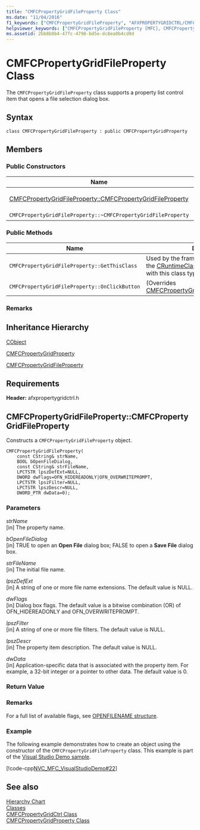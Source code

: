 ```yaml
---
title: "CMFCPropertyGridFileProperty Class"
ms.date: "11/04/2016"
f1_keywords: ["CMFCPropertyGridFileProperty", "AFXPROPERTYGRIDCTRL/CMFCPropertyGridFileProperty", "AFXPROPERTYGRIDCTRL/CMFCPropertyGridFileProperty::CMFCPropertyGridFileProperty"]
helpviewer_keywords: ["CMFCPropertyGridFileProperty [MFC], CMFCPropertyGridFileProperty"]
ms.assetid: 2bb8b8b4-47fc-4798-bd5e-dc8ea0b4cd9d
---
```

# CMFCPropertyGridFileProperty Class

The `CMFCPropertyGridFileProperty` class supports a property list control item that opens a file selection dialog box.

## Syntax

```
class CMFCPropertyGridFileProperty : public CMFCPropertyGridProperty
```

## Members

### Public Constructors

|Name|Description|
|----------|-----------------|
|[CMFCPropertyGridFileProperty::CMFCPropertyGridFileProperty](#cmfcpropertygridfileproperty)|Constructs a `CMFCPropertyGridFileProperty` object.|
|`CMFCPropertyGridFileProperty::~CMFCPropertyGridFileProperty`|Destructor.|

### Public Methods

|Name|Description|
|----------|-----------------|
|`CMFCPropertyGridFileProperty::GetThisClass`|Used by the framework to obtain a pointer to the [CRuntimeClass](../../mfc/reference/cruntimeclass-structure.md) object that is associated with this class type.|
|`CMFCPropertyGridFileProperty::OnClickButton`|(Overrides [CMFCPropertyGridProperty::OnClickButton](../../mfc/reference/cmfcpropertygridproperty-class.md#onclickbutton).)|

### Remarks

## Inheritance Hierarchy

[CObject](../../mfc/reference/cobject-class.md)

[CMFCPropertyGridProperty](../../mfc/reference/cmfcpropertygridproperty-class.md)

[CMFCPropertyGridFileProperty](../../mfc/reference/cmfcpropertygridfileproperty-class.md)

## Requirements

**Header:** afxpropertygridctrl.h

## <a name="cmfcpropertygridfileproperty"></a>  CMFCPropertyGridFileProperty::CMFCPropertyGridFileProperty

Constructs a `CMFCPropertyGridFileProperty` object.

```
CMFCPropertyGridFileProperty(
    const CString& strName,
    BOOL bOpenFileDialog,
    const CString& strFileName,
    LPCTSTR lpszDefExt=NULL,
    DWORD dwFlags=OFN_HIDEREADONLY|OFN_OVERWRITEPROMPT,
    LPCTSTR lpszFilter=NULL,
    LPCTSTR lpszDescr=NULL,
    DWORD_PTR dwData=0);
```

### Parameters

*strName*<br/>
[in] The property name.

*bOpenFileDialog*<br/>
[in] TRUE to open an **Open File** dialog box; FALSE to open a **Save File** dialog box.

*strFileName*<br/>
[in] The initial file name.

*lpszDefExt*<br/>
[in] A string of one or more file name extensions. The default value is NULL.

*dwFlags*<br/>
[in] Dialog box flags. The default value is a bitwise combination (OR) of OFN_HIDEREADONLY and OFN_OVERWRITEPROMPT.

*lpszFilter*<br/>
[in] A string of one or more file filters. The default value is NULL.

*lpszDescr*<br/>
[in] The property item description. The default value is NULL.

*dwData*<br/>
[in] Application-specific data that is associated with the property item. For example, a 32-bit integer or a pointer to other data. The default value is 0.

### Return Value

### Remarks

For a full list of available flags, see [OPENFILENAME structure](/windows/win32/api/commdlg/ns-commdlg-openfilenamew).

### Example

The following example demonstrates how to create an object using the constructor of the `CMFCPropertyGridFileProperty` class. This example is part of the [Visual Studio Demo sample](../../overview/visual-cpp-samples.md).

[!code-cpp[NVC_MFC_VisualStudioDemo#22](../../mfc/codesnippet/cpp/cmfcpropertygridfileproperty-class_1.cpp)]

## See also

[Hierarchy Chart](../../mfc/hierarchy-chart.md)<br/>
[Classes](../../mfc/reference/mfc-classes.md)<br/>
[CMFCPropertyGridCtrl Class](../../mfc/reference/cmfcpropertygridctrl-class.md)<br/>
[CMFCPropertyGridProperty Class](../../mfc/reference/cmfcpropertygridproperty-class.md)
